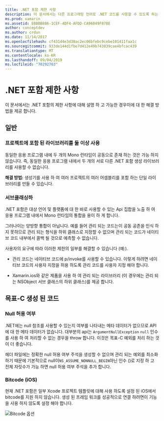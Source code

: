 ```yaml
---
title: .NET 포함 제한 사항
description: 이 문서에서는 다른 프로그래밍 언어로 .NET 코드를 사용할 수 있도록 하는 도구인 .NET 포함의 제한 사항에 대해 설명 합니다.
ms.prod: xamarin
ms.assetid: EBBBB886-1CEF-4DF4-AFDD-CA96049F878E
author: conceptdev
ms.author: crdun
ms.date: 11/14/2017
ms.openlocfilehash: cf431d4e3d30ac2ec06bfebc9cebe101411faa1c
ms.sourcegitcommit: 933de144d1fbe7d412e49b743839cae4bfcac439
ms.translationtype: MT
ms.contentlocale: ko-KR
ms.lasthandoff: 09/04/2019
ms.locfileid: "70292703"
---
```

# <a name="net-embedding-limitations"></a>.NET 포함 제한 사항

이 문서에서는 .NET 포함의 제한 사항에 대해 설명 하 고 가능한 경우이에 대 한 해결 방법을 제공 합니다.

## <a name="general"></a>일반

### <a name="use-more-than-one-embedded-library-in-a-project"></a>프로젝트에 포함 된 라이브러리를 둘 이상 사용

동일한 응용 프로그램 내에 두 개의 Mono 런타임이 공동으로 존재 하는 것은 가능 하지 않습니다. 즉, 동일한 응용 프로그램 내에서 두 개의 서로 다른 .NET 포함 생성 라이브러리를 사용할 수 없습니다.

**해결 방법:** 생성기를 사용 하 여 여러 프로젝트의 여러 어셈블리를 포함 하는 단일 라이브러리를 만들 수 있습니다.

### <a name="subclassing"></a>서브클래싱하

.NET 포함은 대상 언어 및 플랫폼에 대 한 바로 사용할 수 있는 Api 집합을 노출 하 여 응용 프로그램 내에서 Mono 런타임의 통합을 용이 하 게 합니다.

그러나이는 양방향 통합이 아닙니다. 예를 들어 관리 되는 코드는이 공동 공존을 인식 하지 못하므로 관리 되는 형식을 하위 클래스로 지정할 수 없으며 관리 되는 코드가 네이티브 코드 내부에서 콜백 될 것으로 예측할 수 없습니다.

사용자의 요구에 따라 이러한 제한의 일부를 해결할 수 있습니다 (예:).

* 관리 코드는 네이티브 코드에 p/invoke를 사용할 수 있습니다. 이렇게 하려면 네이티브 코드의 사용자 지정을 허용 하도록 관리 코드를 사용자 지정 해야 합니다.

* Xamarin.ios와 같은 제품을 사용 하 여 관리 되는 라이브러리 (이 경우에는 관리 되는 NSObject 서브 클래스의 하위 클래스)를 제공 합니다.

## <a name="objective-c-generated-code"></a>목표-C 생성 된 코드

### <a name="nullability"></a>Null 허용 여부

.NET에는 null 참조를 사용할 수 있는지 여부를 나타내는 메타 데이터가 없으므로 API에 대 한 메타 데이터가 없습니다. 대부분의 api는 `ArgumentNullException` `null` 인수를 사용 하 여 처리할 수 없는 경우을 throw 합니다. 이것은 목표-C 예외를 처리 하는 것이 더 좋습니다.

헤더 파일에는 정확한 null 허용 여부 주석을 생성할 수 없으며 관리 되는 예외를 최소화 하기 때문에 기본적으로 null이`NS_ASSUME_NONNULL_BEGIN`아닌 인수 ()로 지정 하 고 전체 자릿수가 가능 하면 null 허용 여부 주석을 추가 합니다.

### <a name="bitcode-ios"></a>Bitcode (iOS)

현재 .NET 포함은 일부 Xcode 프로젝트 템플릿에 대해 사용 하도록 설정 된 iOS에서 bitcode를 지원 하지 않습니다. 생성 된 프레임 워크를 성공적으로 연결 하려면이 기능을 사용 하지 않도록 설정 해야 합니다.

![Bitcode 옵션](images/ios-bitcode-option.png)
